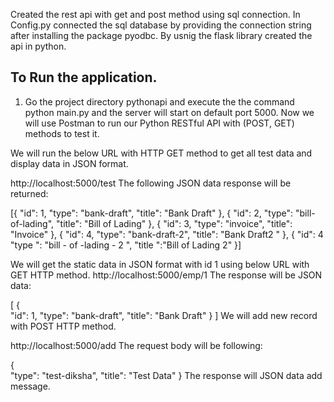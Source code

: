 Created the rest api with get and post method using sql connection.
In Config.py connected the sql database by providing the connection string after installing the package pyodbc.
By usnig the flask library created the api in python.

## To Run the application.
1. Go the project directory pythonapi and execute the the command python main.py and the server will start on default port 5000. Now we will use Postman to run our Python RESTful API with (POST, GET) methods to test it.

We will run the below URL with HTTP GET method to get all test data and display data in JSON format.

http://localhost:5000/test
The following JSON data response will be returned:

[{
	"id": 1,
	"type": "bank-draft",
	"title": "Bank Draft"
}, {
    "id": 2,
	"type": "bill-of-lading",
	"title": "Bill of Lading"
}, {
    "id": 3,
	"type": "invoice",
	"title": "Invoice"
}, {
    "id": 4,
	"type": "bank-draft-2",
	"title": "Bank Draft2 "
}, {
    "id": 4
	"type ": "bill - of -lading - 2 ",
	"title ":"Bill of Lading 2"
}]

We will get the static data in JSON format with id 1 using below URL with GET HTTP method.
http://localhost:5000/emp/1
The response will be JSON data:

[
    {        
        "id": 1,
	    "type": "bank-draft",
	    "title": "Bank Draft"
    }
]
We will add new record with POST HTTP method.

http://localhost:5000/add
The request body will be following:

{        
	"type": "test-diksha",
	"title": "Test Data"
}
The response will JSON data add message.